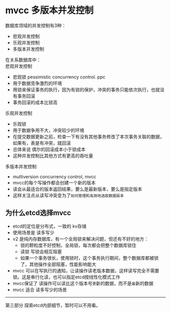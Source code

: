 # mvcc 多版本并发控制

数据库领域的并发控制有3种：
- 悲观并发控制
- 乐观并发控制
- 多版本并发控制

在关系数据库中：  
悲观并发控制
- 悲观锁 pessimistic concurrency control. ppc
- 用于数据竞争激烈的环境
- 用锁来保证事务的执行，因为有锁的保护，冲突的事务只能依次执行，也就没有事务回滚
- 事务回滚的成本比锁高

乐观并发控制
- 乐观锁
- 用于数据争用不大，冲突较少的环境
- 在提交数据更新之前，检查一下有没有其他事务修改了本次事务关联的数据，如果有，表是有冲突，就回滚
- 总体来说 偶尔的回滚成本小于锁成本
- 这种并发控制比其他方式有更高的吞吐量

多版本并发控制
- multiversion concurrency control, mvcc
- mvcc的每个写操作都会创建一个新的版本
- 读会从最适合的版本返回结果，要么是最新版本，要么是指定版本
- 这样关注点从读写冲突变为了`如何管理和高效地选取数据版本`

## 为什么etcd选择mvcc

- etcd的定位是分布式，一致的 kv存储
- 使用场景是 读多写少
- v2 是纯内存数据库，有一个全局锁来解决问题，但还有不好的地方：
  - 锁的颗粒度不好控制，全局锁，每次都会把整个数据库锁住
  - 读锁 写锁会相互阻塞
  - 如果一个事务很长，使用锁时，这个事务执行期间，整个数据库都被锁了，其他操作全部阻塞，性能影响能大
- mvcc 可以在写执行的通知，让读操作读老版本数据，这样读写完全不需要锁。这是串行化读，也可以指定etcd按线性化模式工作
- mvcc保证了 读操作可以读比这个版本号`更`新的数据，而不是`最`新的数据
- mvcc 适合 读多写少的场景

---
第三部分 探索etcd内部细节，暂时可以不用看。
